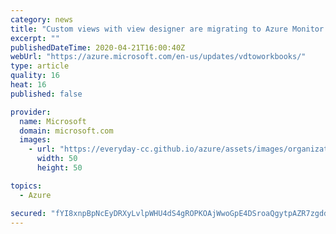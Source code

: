 ```yaml
---
category: news
title: "Custom views with view designer are migrating to Azure Monitor workbooks"
excerpt: ""
publishedDateTime: 2020-04-21T16:00:40Z
webUrl: "https://azure.microsoft.com/en-us/updates/vdtoworkbooks/"
type: article
quality: 16
heat: 16
published: false

provider:
  name: Microsoft
  domain: microsoft.com
  images:
    - url: "https://everyday-cc.github.io/azure/assets/images/organizations/microsoft.com-50x50.jpg"
      width: 50
      height: 50

topics:
  - Azure

secured: "fYI8xnpBpNcEyDRXyLvlpWHU4dS4gROPKOAjWwoGpE4DSroaQgytpAZR7zgdd/zFFWCKYjM+YBwOr736WnNq9Y9F6Sjgg15h1Uk2HVO5JIXewhbVKsxUgjSS6wI1ucL2uk7a6AvXmgLR6wTU0Z7z00WJPKt2VZwurv4zCQelAU8a1TMpbGMuA+YxXKFexG0Izoz6GV7QIWlMXiDslhcyUTA9qqlNkj4tT6QJ44juDT5Z0O3nXShn3htn6XPEWdcZsnBFetjsxmWwZ0H4qM60fWx0daAfgrLWjkgoqWiGOL2AynPwT+YbueIeaUOi72SBDBzuHLjKMfwA97RU0u51uw==;9vTWL2mYVwZwOAeQ5O537A=="
---
```


